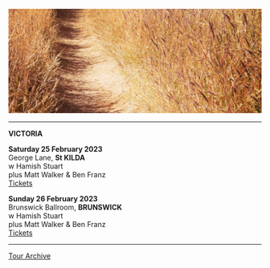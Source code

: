 ![](data/image/news/tourbanner2.jpg)

* * * * *

**VICTORIA**

**Saturday 25 February 2023**\
George Lane, **St KILDA**\
w Hamish Stuart\
plus Matt Walker & Ben Franz\
[Tickets](https://www.trybooking.com/events/landing?eid=991677&)

**Sunday 26 February 2023**\
Brunswick Ballroom, **BRUNSWICK**\
w Hamish Stuart\
plus Matt Walker & Ben Franz\
[Tickets](https://moshtix.com.au/v2/event/lucie-thorne/147332)

* * * * * 

[Tour Archive](tour/archive)
